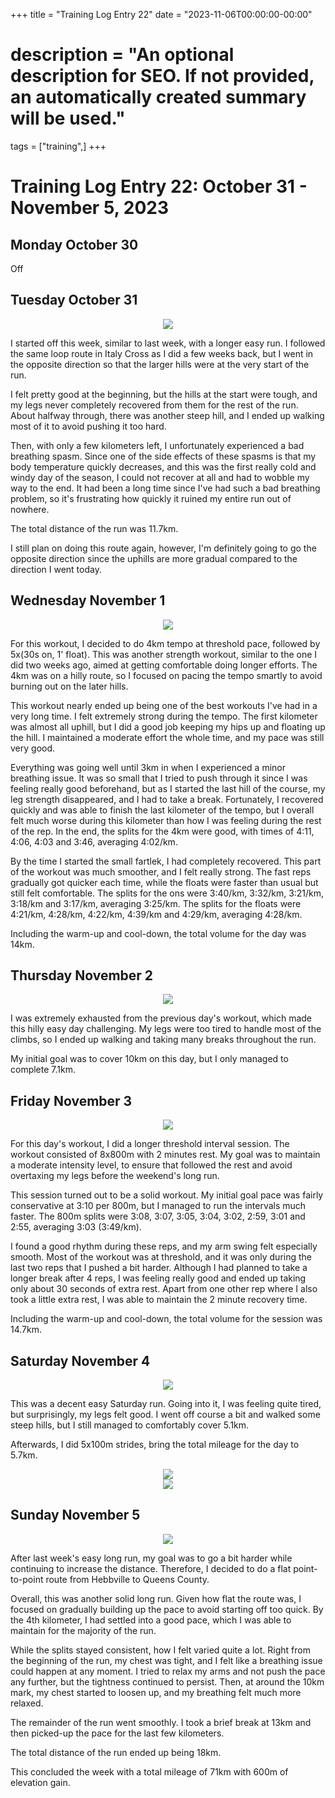 +++
title = "Training Log Entry 22"
date = "2023-11-06T00:00:00-00:00"
# description = "An optional description for SEO. If not provided, an automatically created summary will be used."
tags = ["training",]
+++


# Training Log Entry 22:  October 31 - November 5, 2023

## Monday October 30

Off

## Tuesday October 31

<div style="text-align:center"><img src="/images/posts/training/2023/22/1.png.webp" /></div>

I started off this week, similar to last week, with a longer easy run.
I followed the same loop route in Italy Cross as I did a few weeks back, but I went in the opposite direction so that the larger hills were at the very start of the run.

I felt pretty good at the beginning, but the hills at the start were tough, and my legs never completely recovered from them for the rest of the run.
About halfway through, there was another steep hill, and I ended up walking most of it to avoid pushing it too hard.

Then, with only a few kilometers left, I unfortunately experienced a bad breathing spasm.
Since one of the side effects of these spasms is that my body temperature quickly decreases, and this was the first really cold and windy day of the season, I could not recover at all and had to wobble my way to the end.
It had been a long time since I've had such a bad breathing problem, so it's frustrating how quickly it ruined my entire run out of nowhere.

The total distance of the run was 11.7km.

I still plan on doing this route again, however, I'm definitely going to go the opposite direction since the uphills are more gradual compared to the direction I went today.


## Wednesday November 1

<div style="text-align:center"><img src="/images/posts/training/2023/22/2.png.webp" /></div>

For this workout, I decided to do 4km tempo at threshold pace, followed by 5x(30s on, 1' float).
This was another strength workout, similar to the one I did two weeks ago, aimed at getting comfortable doing longer efforts.
The 4km was on a hilly route, so I focused on pacing the tempo smartly to avoid burning out on the later hills.

This workout nearly ended up being one of the best workouts I've had in a very long time.
I felt extremely strong during the tempo.
The first kilometer was almost all uphill, but I did a good job keeping my hips up and floating up the hill.
I maintained a moderate effort the whole time, and my pace was still very good.

Everything was going well until 3km in when I experienced a minor breathing issue.
It was so small that I tried to push through it since I was feeling really good beforehand, but as I started the last hill of the course, my leg strength disappeared, and I had to take a break.
Fortunately, I recovered quickly and was able to finish the last kilometer of the tempo, but I overall felt much worse during this kilometer than how I was feeling during the rest of the rep.
In the end, the splits for the 4km were good, with times of 4:11, 4:06, 4:03 and 3:46, averaging 4:02/km.

By the time I started the small fartlek, I had completely recovered.
This part of the workout was much smoother, and I felt really strong.
The fast reps gradually got quicker each time, while the floats were faster than usual but still felt comfortable.
The splits for the ons were 3:40/km, 3:32/km, 3:21/km, 3:18/km and 3:17/km, averaging 3:25/km.
The splits for the floats were 4:21/km, 4:28/km, 4:22/km, 4:39/km and 4:29/km, averaging 4:28/km.

Including the warm-up and cool-down, the total volume for the day was 14km.


## Thursday November 2

<div style="text-align:center"><img src="/images/posts/training/2023/22/3.png.webp" /></div>

I was extremely exhausted from the previous day's workout, which made this hilly easy day challenging.
My legs were too tired to handle most of the climbs, so I ended up walking and taking many breaks throughout the run.

My initial goal was to cover 10km on this day, but I only managed to complete 7.1km.

## Friday November 3

<div style="text-align:center"><img src="/images/posts/training/2023/22/4.png.webp" /></div>

For this day's workout, I did a longer threshold interval session.
The workout consisted of 8x800m with 2 minutes rest.
My goal was to maintain a moderate intensity level, to ensure that followed the rest  and avoid overtaxing my legs before the weekend's long run.

This session turned out to be a solid workout.
My initial goal pace was fairly conservative at 3:10 per 800m, but I managed to run the intervals much faster.
The 800m splits were 3:08, 3:07, 3:05, 3:04, 3:02, 2:59, 3:01 and 2:55, averaging 3:03 (3:49/km).

I found a good rhythm during these reps, and my arm swing felt especially smooth.
Most of the workout was at threshold, and it was only during the last two reps that I pushed a bit harder.
Although I had planned to take a longer break after 4 reps, I was feeling really good and ended up taking only about 30 seconds of extra rest.
Apart from one other rep where I also took a little extra rest, I was able to maintain the 2 minute recovery time.

Including the warm-up and cool-down, the total volume for the session was 14.7km.


## Saturday November 4

<div style="text-align:center"><img src="/images/posts/training/2023/22/5.png.webp" /></div>

This was a decent easy Saturday run.
Going into it, I was feeling quite tired, but surprisingly, my legs felt good.
I went off course a bit and walked some steep hills, but I still managed to comfortably cover 5.1km.

Afterwards, I did 5x100m strides, bring the total mileage for the day to 5.7km.

<div style="text-align:center"><img src="/images/gallery/2023/39.jpg.webp" ></div>

<div style="text-align:center"><img src="/images/gallery/2023/40.jpg.webp" ></div>

## Sunday November 5

<div style="text-align:center"><img src="/images/posts/training/2023/22/6.png.webp" /></div>

After last week's easy long run, my goal was to go a bit harder while continuing to increase the distance.
Therefore, I decided to do a flat point-to-point route from Hebbville to Queens County.

Overall, this was another solid long run.
Given how flat the route was, I focused on gradually building up the pace to avoid starting off too quick.
By the 4th kilometer, I had settled into a good pace, which I was able to maintain for the majority of the run.

While the splits stayed consistent, how I felt varied quite a lot.
Right from the beginning of the run, my chest was tight, and I felt like a breathing issue could happen at any moment.
I tried to relax my arms and not push the pace any further, but the tightness continued to persist.
Then, at around the 10km mark, my chest started to loosen up, and my breathing felt much more relaxed.

The remainder of the run went smoothly.
I took a brief break at 13km and then picked-up the pace for the last few kilometers.

The total distance of the run ended up being 18km.

This concluded the week with a total mileage of 71km with 600m of elevation gain.

